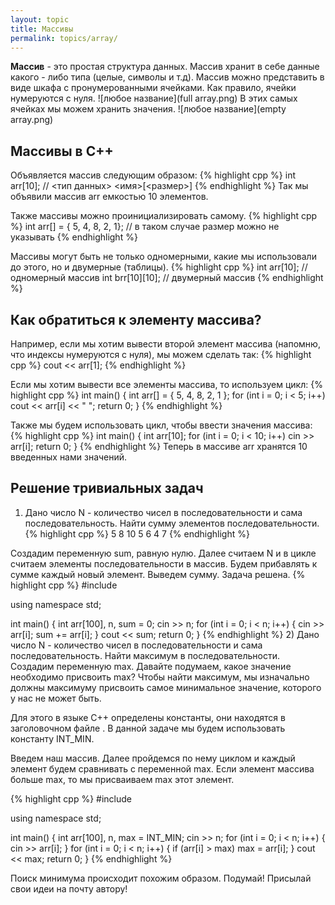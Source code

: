 ```yaml
---
layout: topic
title: Массивы
permalink: topics/array/
---
```

**Массив** - это простая структура данных. Массив хранит в себе данные какого - либо типа (целые, символы и т.д). Массив можно представить в виде шкафа с пронумерованными ячейками. Как правило, ячейки нумеруются с нуля.
![любое название](full array.png)
В этих самых ячейках мы можем хранить значения.
![любое название](empty array.png)

## Массивы в C++
Объявляется массив следующим образом: 
{% highlight cpp %}
int arr[10]; // <тип данных> <имя>[<размер>]
{% endhighlight %}
Так мы объявили массив arr емкостью 10 элементов.

Также массивы можно проинициализировать самому.
{% highlight cpp %}
int arr[] = { 5, 4, 8, 2, 1}; // в таком случае размер можно не указывать
{% endhighlight %}

Массивы могут быть не только одномерными, какие мы использовали до этого, но и двумерные (таблицы).
{% highlight cpp %}
int arr[10]; // одномерный массив
int brr[10][10]; // двумерный массив
{% endhighlight %}

## Как обратиться к элементу массива?

Например, если мы хотим вывести второй элемент массива (напомню, что индексы нумеруются с нуля), мы можем сделать так:
{% highlight cpp %}
cout << arr[1];
{% endhighlight %}

Если мы хотим вывести все элементы массива, то используем цикл:
{% highlight cpp %}
int main()
{
	int arr[] = { 5, 4, 8, 2, 1 };
	for (int i = 0; i < 5; i++)
		cout << arr[i] << " ";
	return 0;
}
{% endhighlight %}

Также мы будем использовать цикл, чтобы ввести значения массива:
{% highlight cpp %}
int main()
{
	int arr[10];
	for (int i = 0; i < 10; i++)
		cin >> arr[i];
	return 0;
}
{% endhighlight %}
Теперь в массиве arr хранятся 10 введенных нами значений.

## Решение тривиальных задач
1) Дано число N - количество чисел в последовательности и сама последовательность. Найти сумму элементов последовательности.
{% highlight cpp %}
5
8 10 5 6 4 7
{% endhighlight %}

Создадим переменную sum, равную нулю. Далее считаем N и в цикле считаем элементы последовательности в массив. Будем прибавлять к сумме каждый новый элемент. Выведем сумму. Задача решена.
{% highlight cpp %}
#include <iostream>

using namespace std;

int main()
{
	int arr[100], n, sum = 0;
	cin >> n;
	for (int i = 0; i < n; i++)
	{
		cin >> arr[i];
		sum += arr[i];
	}
	cout << sum;
	return 0;
}
{% endhighlight %}
2) Дано число N - количество чисел в последовательности и сама последовательность. Найти максимум в последовательности.
Создадим переменную max. Давайте подумаем, какое значение необходимо присвоить max? Чтобы найти максимум, мы изначально должны максимуму присвоить самое минимальное значение, которого у нас не может быть.

Для этого в языке C++ определены константы, они находятся в заголовочном файле <clinits>. В данной задаче мы будем использовать константу INT_MIN.
	
Введем наш массив. Далее пройдемся по нему циклом и каждый элемент будем сравнивать с переменной max. Если элемент массива больше max, то мы присваиваем max этот элемент.

{% highlight cpp %}
#include <iostream>

using namespace std;

int main()
{
	int arr[100], n, max = INT_MIN;
	cin >> n;
	for (int i = 0; i < n; i++)
	{
		cin >> arr[i];
	}
	for (int i = 0; i < n; i++)
	{
		if (arr[i] > max)
			max = arr[i];
	}
	cout << max;
	return 0;
}
{% endhighlight %}

Поиск минимума происходит похожим образом. Подумай! Присылай свои идеи на почту автору!
